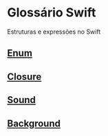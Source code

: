 # Glossário Swift

Estruturas e expressões no Swift

## [Enum](https://github.com/ghsumiyasu/Swift/blob/main/README-Swift-Enum-br-pt.md)
## [Closure](https://github.com/ghsumiyasu/Swift/blob/main/README-Swift-Closure-br-pt.md)
## [Sound](https://github.com/ghsumiyasu/Swift/blob/main/README-Swift-Sound-br-pt.md)
## [Background](https://github.com/ghsumiyasu/Swift/blob/main/README-Swift-Background-br-pt.md)